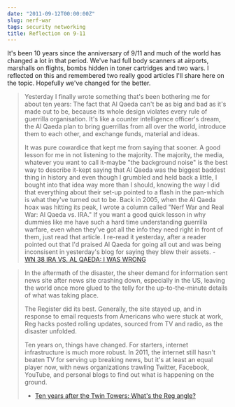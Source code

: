 ```yaml
---
date: "2011-09-12T00:00:00Z"
slug: nerf-war
tags: security networking
title: Reflection on 9-11
---
```


It's been 10 years since the anniversary of 9/11 and much of the world has
changed a lot in that period. We've had full body scanners at airports,
marshalls on flights, bombs hidden in toner cartridges and two wars. I
reflected on this and remembered two really good articles I'll share here
on the topic. Hopefully we've changed for the better.

>Yesterday I finally wrote something that's been bothering me for about ten years: 
>The fact that Al Qaeda can't be as big and bad as it's made out to be, 
>because its whole design violates every rule of guerrilla organisation. 
>It's like a counter intelligence officer's dream, 
>the Al Qaeda plan to bring guerrillas from all over the world, 
>introduce them to each other, and exchange funds, material and ideas.
>
>It was pure cowardice that kept me from saying that sooner. 
>A good lesson for me in not listening to the majority. The majority, the media, 
>whatever you want to call it-maybe "the background noise" is the best way to describe it-kept 
>saying that Al Qaeda was the biggest baddest thing in history and even though I grumbled and 
>held back a little, I bought into that idea way more than I should, knowing the way I did that 
>everything about their set-up pointed to a flash in the pan-which is what they've turned out to be.
>Back in 2005, when the Al Qaeda hoax was hitting its peak, I wrote a column called "Nerf War and 
>Real War: Al Qaeda vs. IRA." If you want a good quick lesson in why dummies like me have such a 
>hard time understanding guerrilla warfare, even when they've got all the info they need right 
>in front of them, just read that article. I re-read it yesterday, after a reader pointed out that 
>I'd praised Al Qaeda for going all out and was being inconsisent in yesterday's blog for saying 
>they blew their assets. - [WN 38 IRA VS. AL QAEDA: I WAS WRONG][IRA]

>In the aftermath of the disaster, the sheer demand for information sent news site after news site 
>crashing down, especially in the US, leaving the world once more glued to the telly for the up-to-the-minute 
>details of what was taking place.
>
>The Register did its best. Generally, the site stayed up, and in response to email requests from Americans 
>who were stuck at work, Reg hacks posted rolling updates, sourced from TV and radio, as the disaster unfolded.
>
>Ten years on, things have changed. For starters, internet infrastructure is much more robust. In 2011, the 
>internet still hasn't beaten TV for serving up breaking news, but it's at least an equal player now, with news 
>organizations trawling Twitter, Facebook, YouTube, and personal blogs to find out what is happening on the ground.
> - [Ten years after the Twin Towers: What's the Reg angle?][REG]

[IRA]: http://exiledonline.com/wn-38-ira-vs-al-qaeda-i-was-wrong/
[REG]: http://www.theregister.co.uk/2011/09/11/9_11_ten_years_on/
